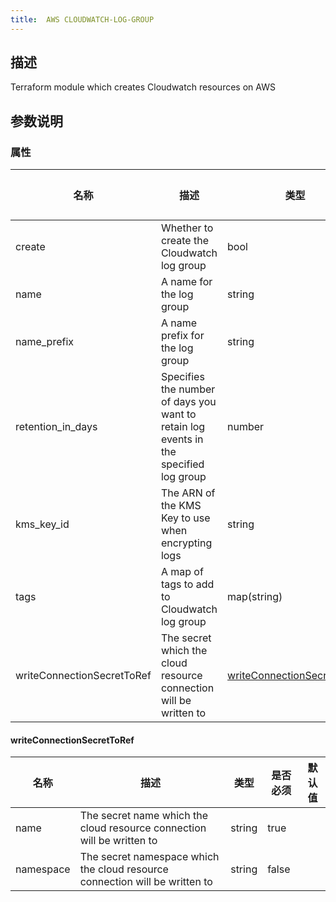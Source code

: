 ```yaml
---
title:  AWS CLOUDWATCH-LOG-GROUP
---
```


## 描述

Terraform module which creates Cloudwatch resources on AWS

## 参数说明


### 属性

 名称 | 描述 | 类型 | 是否必须 | 默认值 
 ------------ | ------------- | ------------- | ------------- | ------------- 
 create | Whether to create the Cloudwatch log group | bool | false |  
 name | A name for the log group | string | false |  
 name_prefix | A name prefix for the log group | string | false |  
 retention_in_days | Specifies the number of days you want to retain log events in the specified log group | number | false |  
 kms_key_id | The ARN of the KMS Key to use when encrypting logs | string | false |  
 tags | A map of tags to add to Cloudwatch log group | map(string) | false |  
 writeConnectionSecretToRef | The secret which the cloud resource connection will be written to | [writeConnectionSecretToRef](#writeConnectionSecretToRef) | false |  


#### writeConnectionSecretToRef

 名称 | 描述 | 类型 | 是否必须 | 默认值 
 ------------ | ------------- | ------------- | ------------- | ------------- 
 name | The secret name which the cloud resource connection will be written to | string | true |  
 namespace | The secret namespace which the cloud resource connection will be written to | string | false |  
